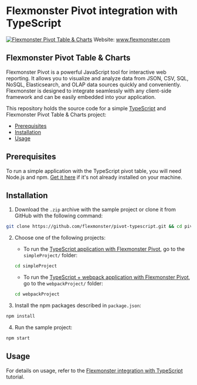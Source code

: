 # Flexmonster Pivot integration with TypeScript
[![Flexmonster Pivot Table & Charts](https://cdn.flexmonster.com/landing.png)](https://www.flexmonster.com/)
Website: www.flexmonster.com

## Flexmonster Pivot Table & Charts

Flexmonster Pivot is a powerful JavaScript tool for interactive web reporting. It allows you to visualize and analyze data from JSON, CSV, SQL, NoSQL, Elasticsearch, and OLAP data sources quickly and conveniently. Flexmonster is designed to integrate seamlessly with any client-side framework and can be easily embedded into your application.

This repository holds the source code for a simple [TypeScript](https://www.typescriptlang.org/) and Flexmonster Pivot Table & Charts project:

- [Prerequisites](#prerequisites)
- [Installation](#installation)
- [Usage](#usage)

## Prerequisites

To run a simple application with the TypeScript pivot table, you will need Node.js and npm. [Get it here](https://docs.npmjs.com/downloading-and-installing-node-js-and-npm) if it's not already installed on your machine.

## Installation

1. Download the `.zip` archive with the sample project or clone it from GitHub with the following command:

```bash
git clone https://github.com/flexmonster/pivot-typescript.git && cd pivot-typescript
```

2. Choose one of the following projects:

    - To run the [TypeScript application with Flexmonster Pivot](https://github.com/flexmonster/pivot-typescript/tree/master/simpleProject), go to the `simpleProject/` folder:
    ```bash
    cd simpleProject
    ```
    
    - To run the [TypeScript + webpack application with Flexmonster Pivot](https://github.com/flexmonster/pivot-typescript/tree/master/webpackProject), go to the `webpackProject/` folder:
    ```bash
    cd webpackProject
    ```

3. Install the npm packages described in `package.json`:

```bash
npm install
```

4. Run the sample project:

```bash
npm start 
```

## Usage

For details on usage, refer to the [Flexmonster integration with TypeScript](https://www.flexmonster.com/doc/integration-with-typescript/) tutorial.
